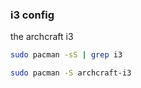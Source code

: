 ### i3 config

the archcraft i3

```bash
sudo pacman -sS | grep i3
```

```bash
sudo pacman -S archcraft-i3
```